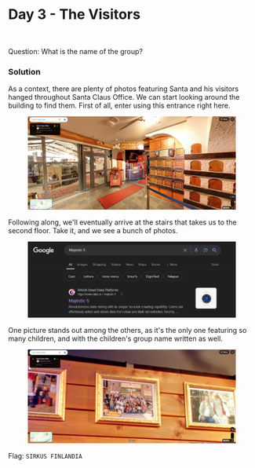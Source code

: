 # Day 3 - The Visitors

<figure><img src="../../../.gitbook/assets/Day3_Letter.png" alt="" width="375"><figcaption></figcaption></figure>

Question: What is the name of the group?

### Solution

As a context, there are plenty of photos featuring Santa and his visitors hanged throughout Santa Claus Office. We can start looking around the building to find them. First of all, enter using this entrance right here.

<figure><img src="../../../.gitbook/assets/image (3) (1) (1) (1) (1) (1).png" alt=""><figcaption></figcaption></figure>

Following along, we'll eventually arrive at the stairs that takes us to the second floor. Take it, and we see a bunch of photos.

<figure><img src="../../../.gitbook/assets/image (1) (1) (1) (1) (1) (1) (1).png" alt=""><figcaption></figcaption></figure>

One picture stands out among the others, as it's the only one featuring so many children, and with the children's group name written as well.

<figure><img src="../../../.gitbook/assets/image (2) (1) (1) (1) (1) (1).png" alt=""><figcaption></figcaption></figure>

Flag: `SIRKUS FINLANDIA`
